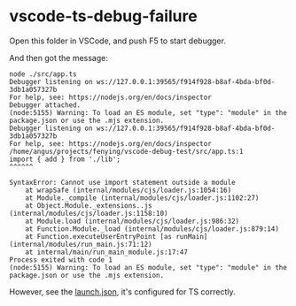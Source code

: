 # vscode-ts-debug-failure

Open this folder in VSCode, and push F5 to start debugger.

And then got the message:

```
node ./src/app.ts
Debugger listening on ws://127.0.0.1:39565/f914f928-b8af-4bda-bf0d-3db1a057327b
For help, see: https://nodejs.org/en/docs/inspector
Debugger attached.
(node:5155) Warning: To load an ES module, set "type": "module" in the package.json or use the .mjs extension.
Debugger listening on ws://127.0.0.1:39565/f914f928-b8af-4bda-bf0d-3db1a057327b
For help, see: https://nodejs.org/en/docs/inspector
/home/angus/projects/fenying/vscode-debug-test/src/app.ts:1
import { add } from './lib';
^^^^^^

SyntaxError: Cannot use import statement outside a module
    at wrapSafe (internal/modules/cjs/loader.js:1054:16)
    at Module._compile (internal/modules/cjs/loader.js:1102:27)
    at Object.Module._extensions..js (internal/modules/cjs/loader.js:1158:10)
    at Module.load (internal/modules/cjs/loader.js:986:32)
    at Function.Module._load (internal/modules/cjs/loader.js:879:14)
    at Function.executeUserEntryPoint [as runMain] (internal/modules/run_main.js:71:12)
    at internal/main/run_main_module.js:17:47
Process exited with code 1
(node:5155) Warning: To load an ES module, set "type": "module" in the package.json or use the .mjs extension.
```

However, see the [launch.json](./.vscode/launch.json), it's configured for TS correctly.
